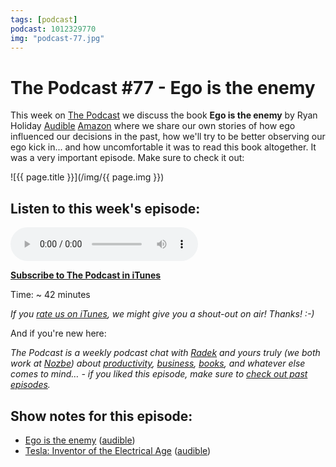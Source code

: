 ```yaml
---
tags: [podcast]
podcast: 1012329770
img: "podcast-77.jpg"
---
```


# The Podcast #77 - Ego is the enemy

This week on [The Podcast][p] we discuss the book **Ego is the enemy** by Ryan Holiday [Audible](https://www.audible.com/pd/B01GSIZ5AC?tag=sliwinski-20) [Amazon](https://www.amazon.com/dp/1591847818?tag=sliwinski-20) where we share our own stories of how ego influenced our decisions in the past, how we'll try to be better observing our ego kick in... and how uncomfortable it was to read this book altogether. It was a very important episode. Make sure to check it out:

<!--More-->

![{{ page.title }}](/img/{{ page.img }})

## Listen to this week's episode:

<audio controls>
<source src="https://files.nozbe.com/podcast/077.mp3" type="audio/mpeg">
</audio>

**[Subscribe to The Podcast in iTunes][i]**

Time: ~ 42 minutes

*If you [rate us on iTunes][i], we might give you a shout-out on air! Thanks! :-)*

And if you're new here:

*The Podcast is a weekly podcast chat with [Radek][r] and yours truly (we both work at [Nozbe][n]) about [productivity](/productivity), [business](/business), [books](/books), and whatever else comes to mind… - if you liked this episode, make sure to [check out past episodes](/podcast).*

## Show notes for this episode:

  * [Ego is the enemy](https://www.amazon.com/Ego-Enemy-Ryan-Holiday/dp/1591847818/) ([audible](http://www.audible.com/pd/Self-Development/Ego-Is-the-Enemy-Audiobook/B01GSIZ5AC/))
  * [Tesla: Inventor of the Electrical Age](https://www.amazon.com/Tesla-Inventor-Electrical-Bernard-Carlson/dp/0691165610?tag=radexio-20) ([audible](http://www.audible.com/pd/Bios-Memoirs/Tesla-Audiobook/B00H8W2K9C?tag=radexio-20))

[e]: /podcast-77

[p]: /podcast
[n]: https://nozbe.com/?a=mike
[r]: https://michael.gratis/radex
[i]: https://michael.gratis/thepodcast